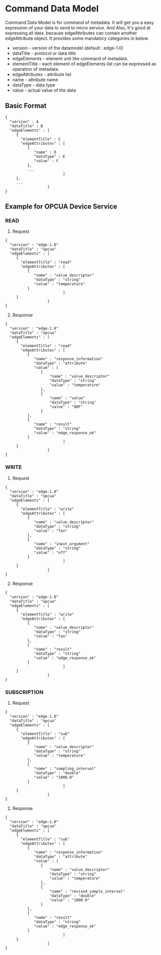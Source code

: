 # Command Data Model #
Command Data Model is for command of metadata.
It will get you a easy expression of your data to send to micro service.
And Also, It's good at expressing all data. because edgeAttributes can contain another edgeAttribute object.
It provides some mandatory categories in below.

* version - version of the datamodel (default : edge-1.0)
* dataTitle - protocol or data title
* edgeElements - element unit like command of metadata.
* elementTitle - each element of edgeElements list can be expressed as operation of metadata.
* edgeAttributes - attribute list
* name - attribute name
* dataType - data type
* value - actual value of the data

## Basic Format ##

```
{
  "version" : A
  "dataTitle" : B
  "edgeElements" : [
     {
       "elementTitle" : C
       "edgeAttributes" : [
          {
             "name" : D
             "dataType" : E
             "value" : F
          },
          ...
                          ]
     },
     ...
                   ]
}
```

## Example for OPCUA Device Service ##

### READ ###

1. Request
```
{
  "version" : "edge-1.0"
  "dataTitle" : "opcua"
  "edgeElements" : [
     { 
       "elementTitle" : "read"
       "edgeAttributes" : [
          {
             "name" : "value_descriptor"
             "dataType" : "string"
             "value" : "temperature"
          }
                          ]
     }
                   ]
}
```

2. Response
```
{
  "version" : "edge-1.0"
  "dataTitle" : "opcua"
  "edgeElements" : [
     {
       "elementTitle" : "read"
       "edgeAttributes" : [
          {
             "name" : "response_information"
             "dataType" : "attribute"
             "value" : [
                {
                    "name" : "value_descriptor"
                    "dataType" : "string"
                    "value" : "temperature"
                },
                {
                    "name" : "value"
                    "dataType" : "string"
                    "value" : "80F"
                }
          },
          {
             "name" : "result"
             "dataType" : "string"
             "value" : "edge_response_ok"
          }
                          ]
     }
                   ]
}
```

### WRITE ###

1. Request
```
{
  "version" : "edge-1.0"
  "dataTitle" : "opcua"
  "edgeElements" : [
     { 
       "elementTitle" : "write"
       "edgeAttributes" : [
          {
             "name" : "value_descriptor"
             "dataType" : "string"
             "value" : "fan"
          },
          {
             "name" : "input_argument"
             "dataType" : "string"
             "value" : "off"
          }
                          ]
     }
                   ]
}
```

2. Response
```
{
  "version" : "edge-1.0"
  "dataTitle" : "opcua"
  "edgeElements" : [
     {
       "elementTitle" : "write"
       "edgeAttributes" : [
          {
             "name" : "value_descriptor"
             "dataType" : "string"
             "value" : "fan"
          },
          {
             "name" : "result"
             "dataType" : "string"
             "value" : "edge_response_ok"
          }
                          ]
     }
                   ]
}
```

### SUBSCRIPTION ###

1. Request
```
{
  "version" : "edge-1.0"
  "dataTitle" : "opcua"
  "edgeElements" : [
     { 
       "elementTitle" : "sub"
       "edgeAttributes" : [
          {
             "name" : "value_descriptor"
             "dataType" : "string"
             "value" : "temperature"
          },
          {
             "name" : "sampling_interval"
             "dataType" : "double"
             "value" : "1000.0"
          }
                          ]
     }
                   ]
}
```

2. Response
```
{
  "version" : "edge-1.0"
  "dataTitle" : "opcua"
  "edgeElements" : [
     {
       "elementTitle" : "sub"
       "edgeAttributes" : [
          {
             "name" : "response_information"
             "dataType" : "attribute"
             "value" : [
                {
                    "name" : "value_descriptor"
                    "dataType" : "string"
                    "value" : "temperature"
                },
                {
                    "name" : "revised_sample_interval"
                    "dataType" : "double"
                    "value" : "1000.0"
                }
          },
          {
             "name" : "result"
             "dataType" : "string"
             "value" : "edge_response_ok"
          }
                          ]
     }
                   ]
}
```
